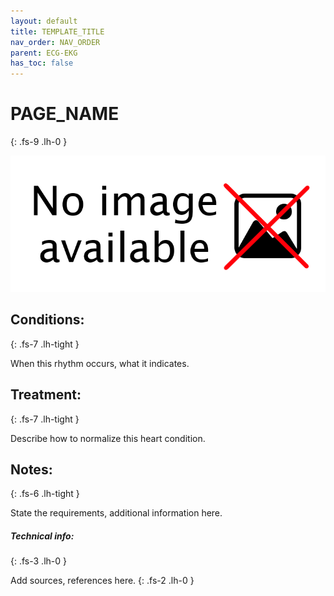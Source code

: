 ```yaml
---
layout: default
title: TEMPLATE_TITLE
nav_order: NAV_ORDER
parent: ECG-EKG
has_toc: false
---
```


# PAGE_NAME
{: .fs-9 .lh-0 }

![IMAGE_ALT](../assets/NoImage.png)

## Conditions:
{: .fs-7 .lh-tight }

When this rhythm occurs, what it indicates.

## Treatment:
{: .fs-7 .lh-tight }

Describe how to normalize this heart condition.

## Notes:
{: .fs-6 .lh-tight }

State the requirements, additional information here.

##### Technical info:
{: .fs-3 .lh-0 }

Add sources, references here.
{: .fs-2 .lh-0 }